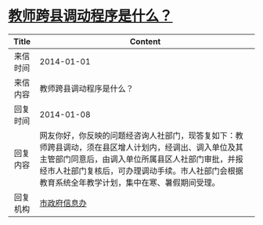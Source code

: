 # <a href="http://www.shangluo.gov.cn/zmhd/ldxxxx.jsp?urltype=leadermail.LeaderMailContentUrl&wbtreeid=1112&leadermailid=2221">教师跨县调动程序是什么？</a>
|Title|Content|
|:---:|---|
|来信时间|2014-01-01|
|来信内容|教师跨县调动程序是什么？|
|回复时间|2014-01-08|
|回复内容|网友你好，你反映的问题经咨询人社部门，现答复如下：教师跨县调动，须在县区增人计划内，经调出、调入单位及其主管部门同意后，由调入单位所属县区人社部门审批，并报经市人社部门复核后，可办理调动手续。市人社部门会根据教育系统全年教学计划，集中在寒、暑假期间受理。|
|回复机构|<a href="../../categories/agencies/市政府信息办.md">市政府信息办</a>|